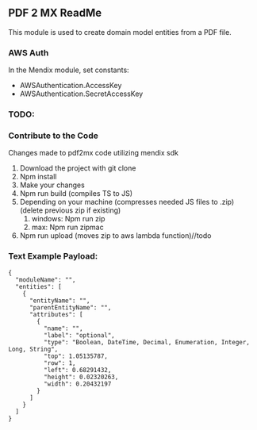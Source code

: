 ## PDF 2 MX ReadMe

This module is used to create domain model entities from a PDF file.

### AWS Auth

In the Mendix module, set constants:

- AWSAuthentication.AccessKey
- AWSAuthentication.SecretAccessKey

### TODO:

### Contribute to the Code

Changes made to pdf2mx code utilizing mendix sdk

1. Download the project with git clone
2. Npm install
3. Make your changes
4. Npm run build (compiles TS to JS)
5. Depending on your machine (compresses needed JS files to .zip) (delete previous zip if existing)
   1. windows: Npm run zip
   2. max: Npm run zipmac
6. Npm run upload (moves zip to aws lambda function)//todo

### Text Example Payload:

```
{
  "moduleName": "",
  "entities": [
    {
      "entityName": "",
      "parentEntityName": "",
      "attributes": [
        {
          "name": "",
          "label": "optional",
          "type": "Boolean, DateTime, Decimal, Enumeration, Integer, Long, String",
          "top": 1.05135787,
          "row": 1,
          "left": 0.68291432,
          "height": 0.02320263,
          "width": 0.20432197
        }
      ]
    }
  ]
}

```
